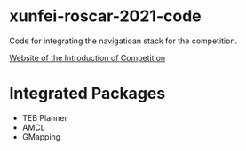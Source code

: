 # xunfei-roscar-2021-code

Code for integrating the navigatioan stack for the competition.

[Website of the Introduction of Competition](http://www.iflyros.com/#/match)
# Integrated Packages

- TEB Planner
- AMCL
- GMapping
